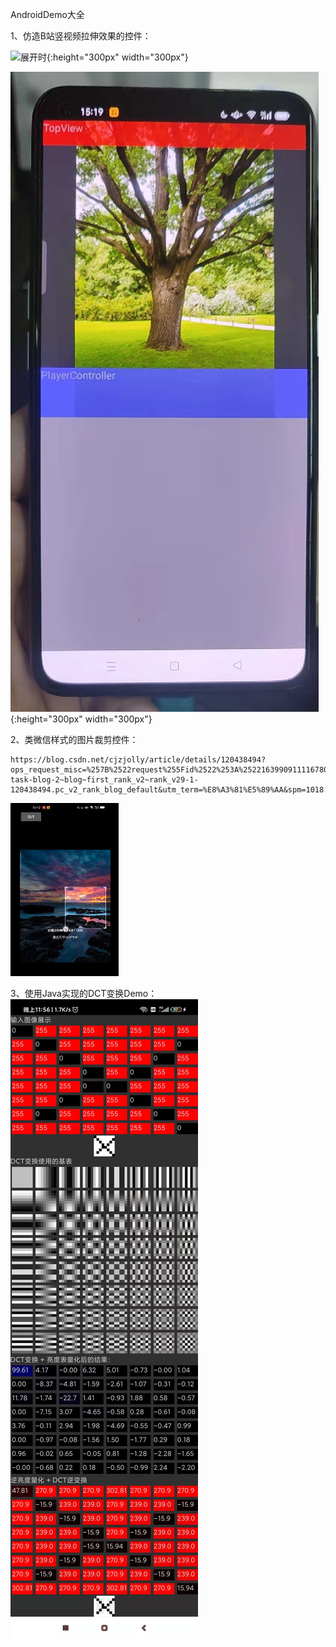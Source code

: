AndroidDemo大全


1、仿造B站竖视频拉伸效果的控件：

![展开时](https://images.gitee.com/uploads/images/2021/1218/152034_e2a4ee60_3031737.png "屏幕截图.png"){:height="300px" width="300px"}

![拉出下面的评论区，导致收缩时](doc/image.png){:height="300px" width="300px"}


2、类微信样式的图片裁剪控件：

```
https://blog.csdn.net/cjzjolly/article/details/120438494?ops_request_misc=%257B%2522request%255Fid%2522%253A%2522163990911116780274168929%2522%252C%2522scm%2522%253A%252220140713.130102334.pc%255Fblog.%2522%257D&request_id=163990911116780274168929&biz_id=0&utm_medium=distribute.pc_search_result.none-task-blog-2~blog~first_rank_v2~rank_v29-1-120438494.pc_v2_rank_blog_default&utm_term=%E8%A3%81%E5%89%AA&spm=1018.2226.3001.4450
```
![输入图片说明](doc/1639910285(1).png)

3、使用Java实现的DCT变换Demo：
![输入图片说明](doc/image/dctDemoimage.png)
